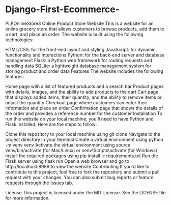# Django-First-Ecommerce-
PLPOnlineStore3
Online Product Store Website
This is a website for an online grocery store that allows customers to browse products, add them to a cart, and place an order. The website is built using the following technologies:

HTML/CSS: for the front-end layout and styling
JavaScript: for dynamic functionality and interactions
Python: for the back-end server and database management
Flask: a Python web framework for routing requests and handling data
SQLite: a lightweight database management system for storing product and order data
Features
The website includes the following features:

Home page with a list of featured products and a search bar
Product pages with details, images, and the ability to add products to the cart
Cart page that displays added items, their quantity, and the ability to remove items or adjust the quantity
Checkout page where customers can enter their information and place an order
Confirmation page that shows the details of the order and provides a reference number for the customer
Installation
To run this website on your local machine, you'll need to have Python and Flask installed. Here are the steps to follow:

Clone this repository to your local machine using git clone
Navigate to the project directory in your terminal
Create a virtual environment using python -m venv venv
Activate the virtual environment using source venv/bin/activate (for Mac/Linux) or venv\Scripts\activate (for Windows)
Install the required packages using pip install -r requirements.txt
Run the Flask server using flask run
Open a web browser and go to http://localhost:8989 to view the website
Contributing
If you'd like to contribute to this project, feel free to fork the repository and submit a pull request with your changes. You can also submit bug reports or feature requests through the Issues tab.

License
This project is licensed under the MIT License. See the LICENSE file for more information.
